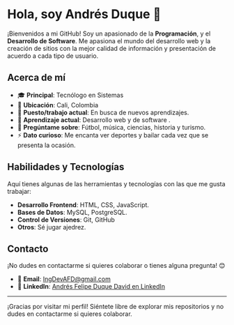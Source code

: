 # Hola, soy Andrés Duque 👋

¡Bienvenidos a mi GitHub! Soy un apasionado de la **Programación**, y el **Desarrollo de Software**. Me apasiona el mundo del desarrollo web y la creación de sitios con la mejor calidad de información y presentación de acuerdo a cada tipo de usuario.

## Acerca de mí

- 🎓 **Principal**: Tecnólogo en Sistemas
- 📍 **Ubicación**: Cali, Colombia
- 💼 **Puesto/trabajo actual**: En busca de nuevos aprendizajes.
- 🌱 **Aprendizaje actual**: Desarrollo web y de software .
- 💬 **Pregúntame sobre**: Fútbol, música, ciencias, historia y turismo.
- ⚡ **Dato curioso**: Me encanta ver deportes y bailar cada vez que se presenta la ocasión.

## Habilidades y Tecnologías

Aquí tienes algunas de las herramientas y tecnologías con las que me gusta trabajar:

- **Desarrollo Frontend**: HTML, CSS, JavaScript.  
- **Bases de Datos**: MySQL, PostgreSQL.
- **Control de Versiones**: Git, GitHub  
- **Otros**: Sé jugar ajedrez.

## Contacto

¡No dudes en contactarme si quieres colaborar o tienes alguna pregunta! 😊

- 📧 **Email**: [IngDevAFD@gmail.com](mailto:IngDevAFD@gmail.com)  
- 💼 **LinkedIn**: [Andrés Felipe Duque David en LinkedIn](https://www.linkedin.com/in/andresfelipeduquedavid202ab8288)

---

¡Gracias por visitar mi perfil! Siéntete libre de explorar mis repositorios y no dudes en contactarme si quieres colaborar.